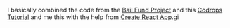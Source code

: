 I basically combined the code from the [Bail Fund Project](https://bailfunds.github.io/) and this [Codrops Tutorial](https://tympanus.net/Tutorials/FoldingDOM/index.html) and me this with the help from [Create React App](https://github.com/facebook/create-react-app).gi
